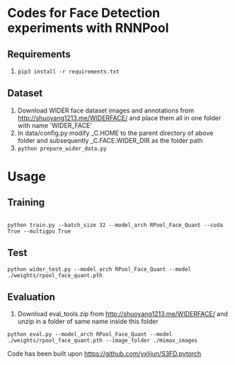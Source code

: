 # Codes for Face Detection experiments with RNNPool
## Requirements
1. ``` pip3 install -r requirements.txt ```

## Dataset
1. Download WIDER face dataset images and annotations from http://shuoyang1213.me/WIDERFACE/ and place them all in one folder with name 'WIDER_FACE'
2. In data/config.py modify _C.HOME to the parent directory of above folder and subsequently _C.FACE.WIDER_DIR as the folder path 
3. ``` python prepare_wider_data.py ```



# Usage
## Training

```shell

python train.py --batch_size 32 --model_arch RPool_Face_Quant --cuda True --multigpu True

```

## Test
```shell
python wider_test.py --model_arch RPool_Face_Quant --model ./weights/rpool_face_quant.pth
```

## Evaluation
1. Download eval_tools.zip from http://shuoyang1213.me/WIDERFACE/ and unzip in a folder of same name inside this folder

```shell
python eval.py --model_arch RPool_Face_Quant --model ./weights/rpool_face_quant.pth --image_folder ./Himax_images
```

Code has been built upon https://github.com/yxlijun/S3FD.pytorch